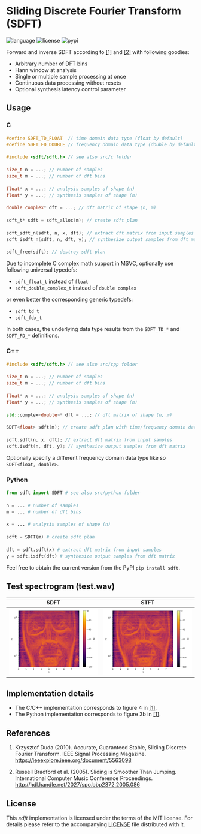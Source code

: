 # Sliding Discrete Fourier Transform (SDFT)

![language](https://img.shields.io/badge/languages-C%2FC%2B%2B%20Python-blue)
![license](https://img.shields.io/github/license/jurihock/sdft?color=green)
![pypi](https://img.shields.io/pypi/v/sdft?color=gold)

Forward and inverse SDFT according to [[1]](#1) and [[2]](#2) with following goodies:

- Arbitrary number of DFT bins
- Hann window at analysis
- Single or multiple sample processing at once
- Continuous data processing without resets
- Optional synthesis latency control parameter

## Usage

### C

```c
#define SDFT_TD_FLOAT  // time domain data type (float by default)
#define SDFT_FD_DOUBLE // frequency domain data type (double by default)

#include <sdft/sdft.h> // see also src/c folder

size_t n = ...; // number of samples
size_t m = ...; // number of dft bins

float* x = ...; // analysis samples of shape (n)
float* y = ...; // synthesis samples of shape (n)

double complex* dft = ...; // dft matrix of shape (n, m)

sdft_t* sdft = sdft_alloc(m); // create sdft plan

sdft_sdft_n(sdft, n, x, dft); // extract dft matrix from input samples
sdft_isdft_n(sdft, n, dft, y); // synthesize output samples from dft matrix

sdft_free(sdft); // destroy sdft plan
```

Due to incomplete C complex math support in MSVC, optionally use following universal typedefs:

* `sdft_float_t` instead of `float`
* `sdft_double_complex_t` instead of `double complex`

or even better the corresponding generic typedefs:

* `sdft_td_t`
* `sdft_fdx_t`

In both cases, the underlying data type results from the `SDFT_TD_*` and `SDFT_FD_*` definitions.

### C++

```c++
#include <sdft/sdft.h> // see also src/cpp folder

size_t n = ...; // number of samples
size_t m = ...; // number of dft bins

float* x = ...; // analysis samples of shape (n)
float* y = ...; // synthesis samples of shape (n)

std::complex<double>* dft = ...; // dft matrix of shape (n, m)

SDFT<float> sdft(m); // create sdft plan with time/frequency domain data type

sdft.sdft(n, x, dft); // extract dft matrix from input samples
sdft.isdft(n, dft, y); // synthesize output samples from dft matrix
```

Optionally specify a different frequency domain data type like so `SDFT<float, double>`.

### Python

```python
from sdft import SDFT # see also src/python folder

n = ... # number of samples
m = ... # number of dft bins

x = ... # analysis samples of shape (n)

sdft = SDFT(m) # create sdft plan

dft = sdft.sdft(x) # extract dft matrix from input samples
y = sdft.isdft(dft) # synthesize output samples from dft matrix
```

Feel free to obtain the current version from the PyPI `pip install sdft`.

## Test spectrogram (test.wav)

| SDFT | STFT |
| ---- | ---- |
| ![SDFT](test/sdft.png) | ![STFT](test/stft.png) |

## Implementation details

- The C/C++ implementation corresponds to figure 4 in [[1]](#1).
- The Python implementation corresponds to figure 3b in [[1]](#1).

## References

1. <span id="1">Krzysztof Duda (2010). Accurate, Guaranteed Stable, Sliding Discrete Fourier Transform. IEEE Signal Processing Magazine. https://ieeexplore.ieee.org/document/5563098</span>

2. <span id="2">Russell Bradford et al. (2005). Sliding is Smoother Than Jumping. International Computer Music Conference Proceedings. http://hdl.handle.net/2027/spo.bbp2372.2005.086</span>

## License

This *sdft* implementation is licensed under the terms of the MIT license.
For details please refer to the accompanying [LICENSE](LICENSE) file distributed with it.
